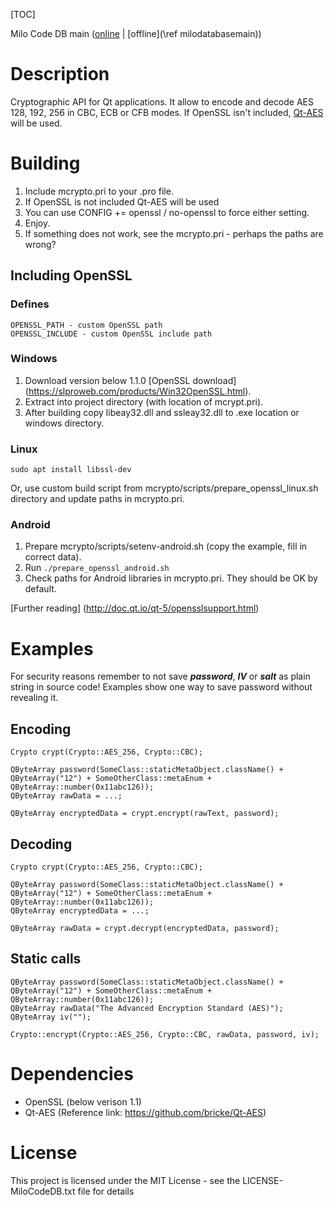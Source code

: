 [TOC]

Milo Code DB main ([online](https://docs.milosolutions.com/milo-code-db/main/) | [offline](\ref milodatabasemain))

# Description

Cryptographic API for Qt applications. It allow to encode and decode AES 128, 192, 256 in CBC, ECB or CFB modes. If OpenSSL isn't included, [Qt-AES](https://github.com/bricke/Qt-AES) will be used.

# Building

1. Include mcrypto.pri to your .pro file.
2. If OpenSSL is not included Qt-AES will be used
3. You can use CONFIG += openssl / no-openssl to force either setting.
4. Enjoy.
5. If something does not work, see the mcrypto.pri - perhaps the paths are wrong?

## Including OpenSSL

### Defines

```
OPENSSL_PATH - custom OpenSSL path
OPENSSL_INCLUDE - custom OpenSSL include path
```

### Windows

1. Download version below 1.1.0 [OpenSSL download] (https://slproweb.com/products/Win32OpenSSL.html). 
2. Extract into project directory (with location of mcrypt.pri).
3. After building copy libeay32.dll and ssleay32.dll to .exe location or windows directory.

### Linux

```
sudo apt install libssl-dev
```

Or, use custom build script from mcrypto/scripts/prepare_openssl_linux.sh directory and update paths in mcrypto.pri.

### Android

1. Prepare mcrypto/scripts/setenv-android.sh (copy the example, fill in correct data).
2. Run ```./prepare_openssl_android.sh```
2. Check paths for Android libraries in mcrypto.pri. They should be OK by default.

[Further reading] (http://doc.qt.io/qt-5/opensslsupport.html)

# Examples

For security reasons remember to not save ***password***, ***IV*** or ***salt*** as plain string in source code! Examples show one way to save password without revealing it.

## Encoding

	Crypto crypt(Crypto::AES_256, Crypto::CBC);
	
	QByteArray password(SomeClass::staticMetaObject.className() + QByteArray("12") + SomeOtherClass::metaEnum + QByteArray::number(0x11abc126));
	QByteArray rawData = ...;
	
	QByteArray encryptedData = crypt.encrypt(rawText, password);

## Decoding

	Crypto crypt(Crypto::AES_256, Crypto::CBC);
	
	QByteArray password(SomeClass::staticMetaObject.className() + QByteArray("12") + SomeOtherClass::metaEnum + QByteArray::number(0x11abc126));
	QByteArray encryptedData = ...;
	
	QByteArray rawData = crypt.decrypt(encryptedData, password);

## Static calls

    QByteArray password(SomeClass::staticMetaObject.className() + QByteArray("12") + SomeOtherClass::metaEnum + QByteArray::number(0x11abc126));
    QByteArray rawData("The Advanced Encryption Standard (AES)");
    QByteArray iv("");

	Crypto::encrypt(Crypto::AES_256, Crypto::CBC, rawData, password, iv);
  
# Dependencies

* OpenSSL (below verison 1.1)
* Qt-AES  (Reference link: https://github.com/bricke/Qt-AES)
	
# License

This project is licensed under the MIT License - see the LICENSE-MiloCodeDB.txt file for details
